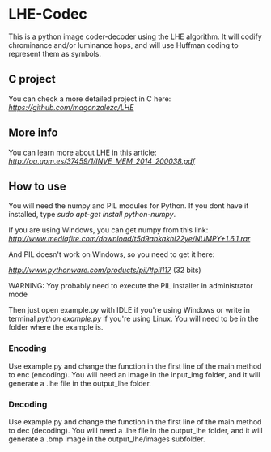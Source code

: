 # LHE-Codec



This is a python image coder-decoder using the LHE algorithm. It will codify chrominance and/or luminance hops, and will use Huffman coding to represent them as symbols.



## C project



You can check a more detailed project in C here: *https://github.com/magonzalezc/LHE*



## More info



You can learn more about LHE in this article: *http://oa.upm.es/37459/1/INVE_MEM_2014_200038.pdf*



## How to use

You will need the numpy and PIL modules for Python. If you dont have it installed, type *sudo apt-get install python-numpy*.

If you are using Windows, you can get numpy from this link: *http://www.mediafire.com/download/t5d9abkakhi22ye/NUMPY+1.6.1.rar*

And PIL doesn't work on Windows, so you need to get it here:

*http://www.pythonware.com/products/pil/#pil117* (32 bits) 

WARNING: Yoy probably need to execute the PIL installer in administrator mode

Then just open example.py with IDLE if you're using Windows or write in terminal *python example.py* if you're using Linux. 
You will need to be in the folder where the example is.



### Encoding



Use example.py and change the function in the first line of the main method to enc (encoding). You will need an image in the input_img folder, and it will generate a .lhe file in the output_lhe folder.



### Decoding



Use example.py and change the function in the first line of the main method to dec (decoding). You will need a .lhe file in the output_lhe folder, and it will generate a .bmp image in the output_lhe/images subfolder.